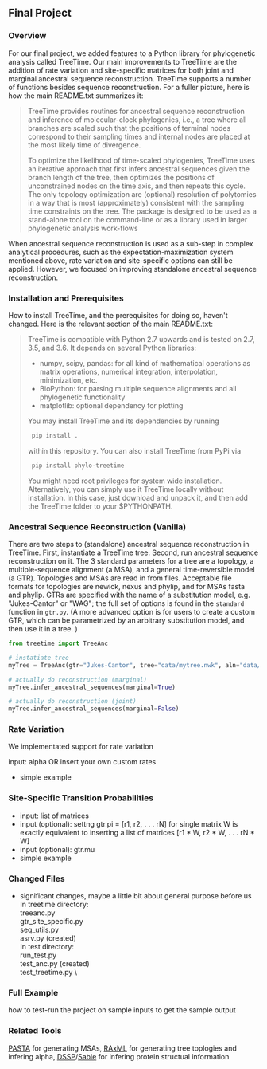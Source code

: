 ## Final Project

### Overview

For our final project, we added features to a Python library for phylogenetic analysis called TreeTime. Our main improvements to TreeTime are the addition of rate variation and site-specific matrices for both joint and marginal ancestral sequence reconstruction. TreeTime supports a number of functions besides sequence reconstruction. For a fuller picture, here is how the main README.txt summarizes it:

> TreeTime provides routines for ancestral sequence reconstruction and inference of molecular-clock phylogenies, i.e., a tree where all branches are scaled such that the positions of terminal nodes correspond to their sampling times and internal nodes are placed at the most likely time of divergence. 
>
> To optimize the likelihood of time-scaled phylogenies, TreeTime uses an iterative approach that first infers ancestral sequences given the branch length of the tree, then optimizes the positions of unconstrained nodes on the time axis, and then repeats this cycle. The only topology optimization are (optional) resolution of polytomies in a way that is most (approximately) consistent with the sampling time constraints on the tree. The package is designed to be used as a stand-alone tool on the command-line or as a library used in larger phylogenetic analysis work-flows

When ancestral sequence reconstruction is used as a sub-step in complex analytical procedures, such as the expectation-maximization system mentioned above, rate variation and site-specific options can still be applied. However, we focused on improving standalone ancestral sequence reconstruction. 

### Installation and Prerequisites

How to install TreeTime, and the prerequisites for doing so, haven't changed. Here is the relevant section of the main README.txt:

> TreeTime is compatible with Python 2.7 upwards and is tested on 2.7, 3.5, and 3.6. It depends on several Python libraries:
> * numpy, scipy, pandas: for all kind of mathematical operations as matrix operations, numerical integration, interpolation, minimization, etc.
> * BioPython: for parsing multiple sequence alignments and all phylogenetic functionality
> * matplotlib: optional dependency for plotting
>
> You may install TreeTime and its dependencies by running
>```bash
>  pip install .
>```
> within this repository. You can also install TreeTime from PyPi via
>```bash
>  pip install phylo-treetime
>```
> You might need root privileges for system wide installation. Alternatively, you can simply use it TreeTime locally without installation. In this case, just download and unpack it, and then add the TreeTime folder to your $PYTHONPATH.

### Ancestral Sequence Reconstruction (Vanilla)

There are two steps to (standalone) ancestral sequence reconstruction in TreeTime. First, instantiate a TreeTime tree. Second, run ancestral sequence reconstruction on it. The 3 standard parameters for a tree are a topology, a multiple-sequence alignment (a MSA), and a general time-reversible model (a GTR). Topologies and MSAs are read in from files. Acceptable file formats for topologies are newick, nexus and phylip,  and for MSAs fasta and phylip. GTRs are specified with the name of a substitution model, e.g. "Jukes-Cantor" or "WAG"; the full set of options is found in the ```standard``` function in ```gtr.py```. (A more advanced option is for users to create a custom GTR, which can be parametrized by an arbitrary substitution model, and then use it in a tree. )
```python
from treetime import TreeAnc

# instatiate tree
myTree = TreeAnc(gtr="Jukes-Cantor", tree="data/mytree.nwk", aln="data/mytree.fasta")

# actually do reconstruction (marginal)
myTree.infer_ancestral_sequences(marginal=True)

# actually do reconstruction (joint)
myTree.infer_ancestral_sequences(marginal=False)
```

### Rate Variation
We implementated support for rate variation

input: alpha OR insert your own custom rates
* simple example

### Site-Specific Transition Probabilities
* input: list of matrices
* input (optional): settng gtr.pi = [r1, r2, . . . rN] for single matrix W is exactly equivalent to inserting a list of matrices [r1 * W, r2 * W, . . . rN * W] 
* input (optional): gtr.mu
* simple example


### Changed Files
* significant changes, maybe a little bit about general purpose before us \
In treetime directory: \
treeanc.py \
gtr_site_specific.py \
seq_utils.py \
asrv.py (created) \
In test directory: \
run_test.py \
test_anc.py (created) \
test_treetime.py \

### Full Example
how to test-run the project on sample inputs to get the sample output
 
### Related Tools
[PASTA](https://github.com/smirarab/pasta) for generating MSAs, [RAxML](https://github.com/stamatak/standard-RAxML) for generating tree toplogies and infering alpha, [DSSP](https://github.com/cmbi/hssp)/[Sable](http://sable.cchmc.org) for infering protein structual information
 
